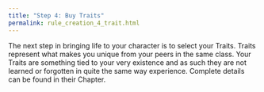 ```yaml
---
title: "Step 4: Buy Traits"
permalink: rule_creation_4_trait.html
---
```


The next step in bringing life to your character is to select your Traits. Traits represent what makes you unique from your peers in the same class. Your Traits are something tied to your very existence and as such they are not learned or forgotten in quite the same way experience. Complete details can be found in their Chapter.
